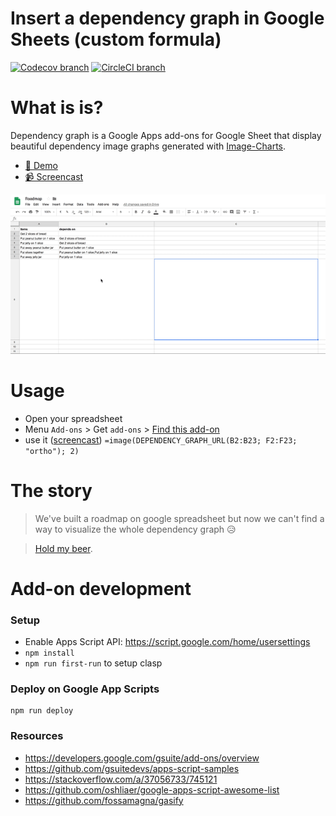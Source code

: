 Insert a dependency graph in Google Sheets (custom formula)
============================================================

[![Codecov branch](https://img.shields.io/codecov/c/github/image-charts/google-sheets-add-on-dependency-graph/master.svg)](https://codecov.io/gh/image-charts/google-sheets-add-on-dependency-graph) [![CircleCI branch](https://img.shields.io/circleci/project/github/image-charts/google-sheets-add-on-dependency-graph/master.svg)](https://circleci.com/gh/image-charts/google-sheets-add-on-dependency-graph)

# What is is?

Dependency graph is a Google Apps add-ons for Google Sheet that display beautiful dependency image graphs generated with [Image-Charts](https://www.image-charts.com/?google-sheets-add-on-dependency-graph).

- [🤩 Demo](https://docs.google.com/spreadsheets/d/1xucvdzTcDqMYAgL2wAS0UpARWyHyz9-_ratqyLZKeME/edit#gid=0)
- [📹 Screencast](https://www.youtube.com/watch?v=2T6oHo7FVdI)

<p align="center">
<a href="https://www.youtube.com/watch?v=2T6oHo7FVdI"><img src="docs/screencast-big.gif"/></a>
</p>

# Usage

- Open your spreadsheet
- Menu `Add-ons` > Get `add-ons` > [Find this add-on](https://chrome.google.com/webstore/detail/bainjkfkhoipphfdlnlcnoddiggamjpd/)
- use it ([screencast](https://www.youtube.com/watch?v=2T6oHo7FVdI)) `=image(DEPENDENCY_GRAPH_URL(B2:B23; F2:F23; "ortho"); 2)`

# The story

> We've built a roadmap on google spreadsheet but now we can't find a way to visualize the whole dependency graph 😥

> [Hold my beer](https://twitter.com/FGRibreau/status/1041782155364446208).



# Add-on development

### Setup

- Enable Apps Script API: https://script.google.com/home/usersettings
- `npm install`
- `npm run first-run` to setup clasp

### Deploy on Google App Scripts

```
npm run deploy
```


### Resources

- https://developers.google.com/gsuite/add-ons/overview
- https://github.com/gsuitedevs/apps-script-samples
- https://stackoverflow.com/a/37056733/745121
- https://github.com/oshliaer/google-apps-script-awesome-list
- https://github.com/fossamagna/gasify
